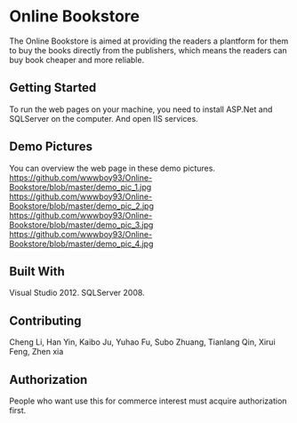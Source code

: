 # Online Bookstore

The Online Bookstore is aimed at providing the readers a plantform for them to buy the books directly from the publishers, which means the readers can buy book cheaper and more reliable.

## Getting Started

To run the web pages on your machine, you need to install ASP.Net and SQLServer on the computer. And open IIS services.

## Demo Pictures

You can overview the web page in these demo pictures.   
https://github.com/wwwboy93/Online-Bookstore/blob/master/demo_pic_1.jpg   
https://github.com/wwwboy93/Online-Bookstore/blob/master/demo_pic_2.jpg   
https://github.com/wwwboy93/Online-Bookstore/blob/master/demo_pic_3.jpg   
https://github.com/wwwboy93/Online-Bookstore/blob/master/demo_pic_4.jpg   




## Built With

Visual Studio 2012. SQLServer 2008.

## Contributing

Cheng Li, Han Yin, Kaibo Ju, Yuhao Fu, Subo Zhuang, Tianlang Qin, Xirui Feng, Zhen xia


## Authorization

People who want use this for commerce interest must acquire authorization first.

